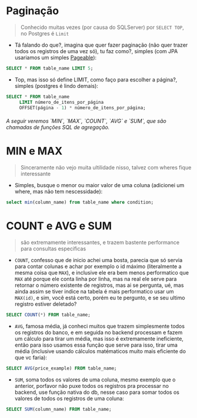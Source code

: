 
# Paginação
> Conhecido muitas vezes (por causa do SQLServer) por `SELECT TOP`, no Postgres é `Limit`
 - Tá falando do que?, imagina que quer fazer paginação (não quer trazer todos os registros de uma vez só), tu faz como?, simples (com JPA usariamos um simples [Pageable](https://www.baeldung.com/spring-data-jpa-pagination-sorting)):
 ```sql
 SELECT * FROM table_name LIMIT 5;
 ```
 - Top, mas isso só define LIMIT, como faço para escolher a página?, simples (postgres é lindo demais):
 ```sql
 SELECT * FROM table_name
	  LIMIT número_de_itens_por_página
   	  OFFSET(página - 1) * número_de_itens_por_página;
 ```

<h6>A seguir veremos `MIN`, `MAX`, `COUNT`, `AVG` e `SUM`, que são chamadas de funções SQL de agregação.</h6>

# MIN e MAX
> Sinceramente não vejo muita ultilidade nisso, talvez com wheres fique interessante
 - Simples, busque o menor ou maior valor de uma coluna (adicionei um where, mas não tem nescessidade):
 ```sql
 select min(column_name) from table_name where condition;
 ```

# COUNT e AVG e SUM
> são extremamente interessantes, e trazem bastente performance para consultas especificas
 - `COUNT`, confesso que de inicio achei uma bosta, parecia que só servia para contar colunas e achar por exemplo o id máximo (literalmente a mesma coisa que `MAX`), e inclusive ele era bem menos performatico que `MAX` até porque ele conta linha por linha, mas na real ele serve para retornar o número existente de registros, mas ai se pergunta, ué, mas ainda assim se tiver indice na tabela é mais performatico usar um `MAX(id)`, e sim, você está certo, porém eu te pergunto, e se seu ultimo registro estiver deletado?
 ```sql
 SELECT COUNT(*) FROM table_name;
 ```
 - `AVG`, famosa média, já conheci muitos que trazem simplesmente todos os registros do banco, e em seguida no backend processam e fazem um cálculo para tirar um média, mas isso é extremamente ineficiente, então para isso usamos essa função que serve para isso, tirar uma média (inclusive usando cálculos matématicos muito mais eficiente do que vc faria):
 ```sql
 SELECT AVG(price_example) FROM table_name;
 ```
 - `SUM`, soma todos os valores de uma coluna, mesmo exemplo que o anterior, porfavor não puxe todos os registros pra processar no backend, use função nativa do db, nesse caso para somar todos os valores de todos os registros de uma coluna:
 ```sql
 SELECT SUM(column_name) FROM table_name;
 ```
 
 
 
 
